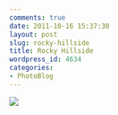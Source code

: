```yaml
---
comments: true
date: 2011-10-16 15:37:30
layout: post
slug: rocky-hillside
title: Rocky Hillside
wordpress_id: 4634
categories:
- PhotoBlog
---
```


![](http://ryanfitzer.com/main/wp-content/uploads/2011/10/2010-09-18-at-10-57-41-800x800.jpg)

